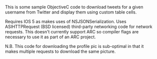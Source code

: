 This is some sample ObjectiveC code to download tweets for a given username from Twitter and display them using custom table cells.


Requires IOS 5 as makes uses of NSJSONSerialization.
Uses ASIHTTPRequest (BSD licensed) third-party networking code for network requests. This doesn't currently support ARC so compiler flags are necessary to use it as part of an ARC project.

N.B. This code for downloading the profile pic is sub-optimal in that it makes multiple requests to download the same picture.
